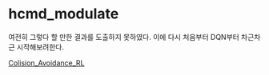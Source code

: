 # hcmd_modulate
여전히 그렇다 할 만한 결과를 도출하지 못하였다. 이에 다시 처음부터 DQN부터 차근차근 시작해보려한다.
 
 [Colision_Avoidance_RL](../../)
